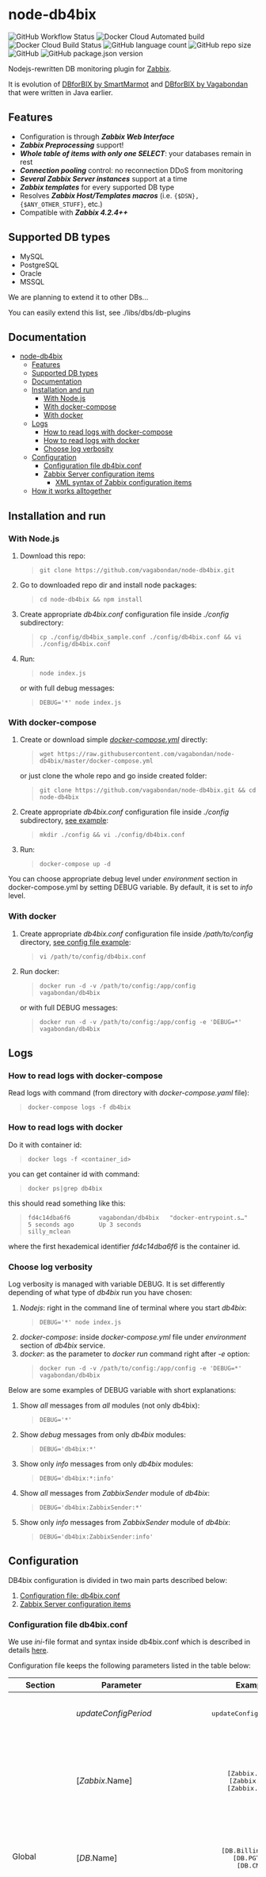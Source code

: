 # node-db4bix

![GitHub Workflow Status](https://img.shields.io/github/workflow/status/vagabondan/node-db4bix/Node%20CI?style=plastic)
![Docker Cloud Automated build](https://img.shields.io/docker/cloud/automated/vagabondan/db4bix?style=plastic)
![Docker Cloud Build Status](https://img.shields.io/docker/cloud/build/vagabondan/db4bix?style=plastic)
![GitHub language count](https://img.shields.io/github/languages/count/vagabondan/node-db4bix)
![GitHub repo size](https://img.shields.io/github/repo-size/vagabondan/node-db4bix)
![GitHub](https://img.shields.io/github/license/vagabondan/node-db4bix)
![GitHub package.json version](https://img.shields.io/github/package-json/v/vagabondan/node-db4bix)

Nodejs-rewritten DB monitoring plugin for [Zabbix](https://www.zabbix.com/).

It is evolution of [DBforBIX by SmartMarmot](https://github.com/smartmarmot/DBforBIX) and [DBforBIX by Vagabondan](https://github.com/vagabondan/DBforBIX) that were written in Java earlier.

## Features

- Configuration is through ***Zabbix Web Interface***
- ***Zabbix Preprocessing*** support!
- ***Whole table of items with only one SELECT***: your databases remain in rest
- ***Connection pooling*** control: no reconnection DDoS from monitoring
- ***Several Zabbix Server instances*** support at a time
- ***Zabbix templates*** for every supported DB type
- Resolves ***Zabbix Host/Templates macros*** (i.e. ``{$DSN}, {$ANY_OTHER_STUFF}``, etc.)
- Compatible with ***Zabbix 4.2.4++***

## Supported DB types

- MySQL
- PostgreSQL
- Oracle
- MSSQL

We are planning to extend it to other DBs...

You can easily extend this list, see ./libs/dbs/db-plugins

## Documentation

- [node-db4bix](#node-db4bix)
  - [Features](#features)
  - [Supported DB types](#supported-db-types)
  - [Documentation](#documentation)
  - [Installation and run](#installation-and-run)
    - [With Node.js](#with-nodejs)
    - [With docker-compose](#with-docker-compose)
    - [With docker](#with-docker)
  - [Logs](#logs)
    - [How to read logs with docker-compose](#how-to-read-logs-with-docker-compose)
    - [How to read logs with docker](#how-to-read-logs-with-docker)
    - [Choose log verbosity](#choose-log-verbosity)
  - [Configuration](#configuration)
    - [Configuration file db4bix.conf](#configuration-file-db4bixconf)
    - [Zabbix Server configuration items](#zabbix-server-configuration-items)
      - [XML syntax of Zabbix configuration items](#xml-syntax-of-zabbix-configuration-items)
  - [How it works alltogether](#how-it-works-alltogether)

## Installation and run

### With Node.js

1. Download this repo:
   >     git clone https://github.com/vagabondan/node-db4bix.git
2. Go to downloaded repo dir and install node packages:
   >     cd node-db4bix && npm install
3. Create appropriate *db4bix.conf* configuration file inside *./config* subdirectory:
   >     cp ./config/db4bix_sample.conf ./config/db4bix.conf && vi ./config/db4bix.conf
4. Run:
   >     node index.js
   or with full debug messages:
   >     DEBUG='*' node index.js

### With docker-compose

1. Create or download simple [*docker-compose.yml*](https://raw.githubusercontent.com/vagabondan/node-db4bix/master/docker-compose.yml) directly:
   >     wget https://raw.githubusercontent.com/vagabondan/node-db4bix/master/docker-compose.yml
   or just clone the whole repo and go inside created folder:
   >     git clone https://github.com/vagabondan/node-db4bix.git && cd node-db4bix
2. Create appropriate *db4bix.conf* configuration file inside *./config* subdirectory, [see example](https://github.com/vagabondan/node-db4bix/blob/64e62da009d3b2b09f2ca9fbbaee183974f9da2a/config/db4bix_sample.conf):
   >     mkdir ./config && vi ./config/db4bix.conf
3. Run:
   >     docker-compose up -d

You can choose appropriate debug level under *environment* section in docker-compose.yml by setting DEBUG variable. By default, it is set to *info* level.

### With docker

1. Create appropriate *db4bix.conf* configuration file inside */path/to/config* directory, [see config file example](https://github.com/vagabondan/node-db4bix/blob/64e62da009d3b2b09f2ca9fbbaee183974f9da2a/config/db4bix_sample.conf):
   >     vi /path/to/config/db4bix.conf
2. Run docker:
   >     docker run -d -v /path/to/config:/app/config vagabondan/db4bix
   or with full DEBUG messages:
   >     docker run -d -v /path/to/config:/app/config -e 'DEBUG=*' vagabondan/db4bix

## Logs

### How to read logs with docker-compose

Read logs with command (from directory with *docker-compose.yaml* file):
   >     docker-compose logs -f db4bix

### How to read logs with docker

Do it with container id:
   >     docker logs -f <container_id>
   you can get container id with command:
   >     docker ps|grep db4bix
   this should read something like this:
   >     fd4c14dba6f6        vagabondan/db4bix   "docker-entrypoint.s…"   5 seconds ago       Up 3 seconds                                 silly_mclean
   where the first hexademical identifier *fd4c14dba6f6* is the container id.

### Choose log verbosity

Log verbosity is managed with variable DEBUG.
It is set differently depending of what type of *db4bix* run you have chosen:

1. *Nodejs*: right in the command line of terminal where you start *db4bix*:
   >     DEBUG='*' node index.js
2. *docker-compose*: inside *docker-compose.yml* file under *environment* section of *db4bix* service.
3. *docker*: as the parameter to *docker run* command right after *-e* option:
   >     docker run -d -v /path/to/config:/app/config -e 'DEBUG=*' vagabondan/db4bix

Below are some examples of DEBUG variable with short explanations:

1. Show *all* messages from *all* modules (not only db4bix):
   >     DEBUG='*'
2. Show *debug* messages from only *db4bix* modules:
   >     DEBUG='db4bix:*'
3. Show only *info* messages from only *db4bix* modules:
   >     DEBUG='db4bix:*:info'
4. Show *all* messages from *ZabbixSender* module of *db4bix*:
   >     DEBUG='db4bix:ZabbixSender:*'
5. Show only *info* messages from *ZabbixSender* module of *db4bix*:
   >     DEBUG='db4bix:ZabbixSender:info'

## Configuration

DB4bix configuration is divided in two main parts described below:

1. [Configuration file: db4bix.conf](#configuration-file-db4bixconf)
2. [Zabbix Server configuration items](#zabbix-server-configuration-items)

### Configuration file db4bix.conf

We use *ini*-file format and syntax inside db4bix.conf which is described in details [here](https://www.npmjs.com/package/ini).

Configuration file keeps the following parameters listed in the table below:

<table >
<thead >
<tr >
<th >Section</th>
<th >Parameter</th>
<th align="center" >Example</th>
<th>Description</th>
</tr>
</thead>




<tbody>

<tr>
<td rowspan="4">Global</td>
<td><em>updateConfigPeriod</em></td>
<td align="center"><pre>updateConfigPeriod=30</pre></td>
<td>Time interval in seconds between consequent updating configuration from Zabbix Servers.</td>
</tr>

<tr>
<td>[<em>Zabbix</em>.Name]</td>
<td align="center"><pre>[Zabbix.Prod]<br> [Zabbix.Test]<br> [Zabbix.Srv01]</pre></td>
<td>Section name for Zabbix server instance connection parameters. You can specify any number of different Zabbix Servers and they will be served by DB4bix independently and simultaneously.</td>
</tr>

<tr>
<td>[<em>DB</em>.Name]</td>
<td align="center"><pre>[DB.BillingProd]<br> [DB.PGTest]<br> [DB.CMDB]</pre></td>
<td>Section name for Database instance connection parameters. You can specify any number of different databases.</td>
</tr>

<tr>
<td>[<em>Pool</em>.Name]</td>
<td align="center"><pre>[Pool.Common]<br> [Pool.OldDBs]<br> [Pool.TestDBs]</pre></td>
<td>Section name for DB connection Pool configuration parameters. You can specify any number of different Pools. Pool names are then referenced in DB sections in <em>pool</em> parameters. Pools manage network connections from DB4bix to DB instances.</td>
</tr>



<tr>
<td colspan="4" align="center">[<strong>Zabbix</strong>.<em>Name</em>] section</td>
</tr>
<tr>
<td rowspan="8">[Zabbix.<em>Name</em>]</td>
<td><em>host</em></td>
<td align="center"><pre>host=zbxsrv01.yourdomain<br>host=192.168.2.1</pre></td>
<td>FQDN or IP address of Zabbix server instance, described in current Zabbix section</td>
</tr>
<tr>
<td><em>port</em></td>
<td align="center"><pre>port=10051</pre></td>

<td>Zabbix Server port</td>
</tr>
<tr>
<td><em>proxyName</em></td>
<td align="center"><pre>proxyName=DB4bix.01</pre></td>

<td>Name of Zabbix Proxy that should be defined at current Zabbix Server instance to allow DB4bix communicate with Zabbix Server. Proxy mode should be set to <em><strong>Active</strong></em>.</td>
</tr>
<tr>
<td><em>timeoutMillis</em></td>
<td align="center"><pre>timeoutMillis=10000</pre></td>

<td>Network timeout for Db4bix to wait response from Zabbix Server</td>
</tr>
<tr>
<td><em>sendDataPeriod</em></td>
<td align="center"><pre>sendDataPeriod=61</pre></td>

<td>Time interval between consequent data sending actions to Zabbix Server. DB4bix keeps metrics from databases in local buffer and send bulk requests to Zabbix Server trappers with frequency configured with this parameter.</td>
</tr>
<tr>
<td><em>configSuffix</em></td>
<td align="center"><pre>configSuffix=DB4bix.config</pre></td>

<td>Zabbix Server item keys suffix where users expect to define DB4bix configuration on Zabbix Server Frontend side. This configuration should define SQL selects with some metadata for DB4bix to understand where it should put the resuts. See below section <a href="#zabbix-server-configuration-items">Zabbix Server configuration items</a> for details.</td>
</tr>
<tr>
<td><em>version</em></td>
<td align="center"><pre>version=4.2.4</pre></td>

<td>Zabbix Server version for DB4bix to choose the right Zabbix internal protocol to communicate with Zabbix Server. For now only 4.2.4 and higher versions are supported. We haven't tested it with lower versions yet.</td>
</tr>
<tr>
<td><em>dbs[]</em></td>
<td align="center"><pre>dbs[] = DB01 <br>dbs[] = DB02 <br>dbs[] = DB03 <br>etc</pre></td>

<td>List of databases names allowed to monitor with current Zabbix Server instance. Syntax expects user to add to list one DB per row, so you might have to define several rows with <em>dbs[]</em> inside one Zabbix Server section</td>
</tr>




<td colspan="4" align="center">[<strong>DB</strong>.<em>Name</em>] section</td>
</tr>

<tr>
<td rowspan="8">[DB.<em>Name</em>]</td>
<td><em>type</em></td>
<td align="center"><pre>type=mssql<br>type=postgres<br>type=oracle<br>type=mysql</pre></td>
<td>Defines which client driver will be used to establish connections to DB instance. There are slight differences in parameters for different DB types.</td>
</tr>

<tr>
<td><em>instance</em></td>
<td align="center"><pre>instance=BillingDB</pre></td>
<td>DB instance name or SID for Oracle DB type. You should know that information from database administrators.</td>
</tr>

<tr>
<td><em>host</em></td>
<td align="center"><pre>host=billingdb.yourdomain<br>host=172.16.15.5</pre></td>
<td>FQDN or IP address of a host of your DBMS.</td>
</tr>

<tr>
<td><em>port</em></td>
<td align="center"><pre>port=5432</pre></td>
<td>Port for connection establish with your DBMS. If null or empty, default will be used for this type of DB.</td>
</tr>

<tr>
<td><em>user</em></td>
<td align="center"><pre>user=thom</pre></td>
<td>Username/schemaname for your DB.</td>
</tr>

<tr>
<td><em>password</em></td>
<td align="center"><pre>password=your.supersecret.password</pre></td>
<td>Password for user for your DB. Yes, keep open passwords in plain text is not very good idea. We will be glad to see more reasonable proposals or even PRs ;-)</td>
</tr>

<tr>
<td><em>pool</em></td>
<td align="center"><pre>pool=Common</pre></td>
<td>Pool name which settings will be used to manage network connections from Db4bix to current DB.</td>
</tr>

<tr>
<td><em>connectString</em></td>
<td align="center"><pre>connectString=<br>(DESCRIPTION=(ADDRESS=(PROTOCOL=TCP)<br>(HOST=mymachine.example.com)(PORT=1521))<br>(CONNECT_DATA=(SERVER=DEDICATED)<br>(SERVICE_NAME=orcl)))</pre></td>
<td>[ORACLE only]: Connection string used to connect to Oracle DBs. Possible formats are described <a href="https://oracle.github.io/node-oracledb/doc/api.html#-142-connection-strings">here</a>.</td>
</tr>



<td colspan="4" align="center">[<strong>Pool</strong>.<em>Name</em>] section</td>
</tr>

<tr>
<td rowspan="8">[Pool.<em>Name</em>]</td>
<td><em>max</em></td>
<td align="center"><pre>max=10</pre></td>
<td>Maximum number of concurrent connections that DB4bix can establish to each DB referencing this Pool.</td>
</tr>

<tr>
<td><em>min</em></td>
<td align="center"><pre>min=0</pre></td>
<td>Minimum number of concurrent connections that DB4bix will keep open even if no activity with DB is planning.</td>
</tr>

<tr>
<td><em>idleTimeoutMillis</em></td>
<td align="center"><pre>idleTimeoutMillis=30000</pre></td>
<td>Timeout in millisecconds after which DB4bix starts to terminate unused connections. Specific behaviour is defined by DB client library.</td>
</tr>

<tr>
<td><em>connectionTimeoutMillis</em></td>
<td align="center"><pre>connectionTimeoutMillis=30000</pre></td>
<td>Timeout in millisecconds after which DB4bix reports unsuccessful connection attempt to DB. Specific behaviour is defined by DB client library.</td>
</tr>

<tr>
<td><em>keepAliveSec</em></td>
<td align="center"><pre>keepAliveSec=60</pre></td>
<td>Period in seconds for sending keepalive request from DB4bix to DB. Some databases requires keepalive checks from clients.</td>
</tr>

</tbody>
</table>

### Zabbix Server configuration items

Being connected to Zabbix Server DB4bix requests all configuration for its Zabbix Proxy name (it performs this action periodically according to parameter *updateConfigPeriod* defined at *Global* section of local DB4bix config file).
It scans enabled hosts items for item keys ending with *DB4bix.config* (or what you have defined in *configSuffix* parameter under Zabbix section in local db4bix config file). You can specify any other config suffix in local DB4bix config at will, but important is to keep in mind that this suffix should uniquely identify items where DB4bix will search its configuration.

This Zabbix item keys (we will name it *configuration item key*) should also have 2 parameters and look like this:
>     .*DB4bix.config[someid,DBName]
where
*someid* - some your identifier (whatever you want),
*DBName* - DB name which should be present in local configuration file in *dbs[]* parameter under Zabbix section. It also may be a macro (we often use {$DSN} macro in our templates), then its value should be defined in host or template macros. Db4bix will resolve it prior to look for corresponding DB name at local config file.

Configuration items, i.e. those having item keys with .*DB4bix.config  suffix should be of type **Database monitor** and contain DB4bix-like XML configuration in ***SQL query field***, e.g.:

1. MySQL example where simple request returns result to single item key *mysql.DB4bix.config[version,MySQL01]*:
  >     <parms type="mysql" prefix="mysql.">
  >       <server>
  >         <query time="600" item="DB4bix.config[version,MySQL01]">SHOW VARIABLES LIKE "version"</query>
  >       </server>
  >     </parms>
2. Another example for Oracle DB of ***Zabbix discovery*** item with item key:
  >     oracle.discovery.DB4bix.config[instanceid,{$DSN]
It returns several results in one bulk request and has Zabbix host macro {$DSN} which value is defined at host macros with DB name of one of the databases defined at local DB4bix config file:
  >     <parms type="oracle" prefix="oracle.">
  >     <server>
  >     <discovery time="120" item="discovery.DB4bix.config[instanceid,{$DSN}]" names="INST_ID">select inst_id from gv$instance</discovery>
  >     <query time="60" item="stats[%1,%2]">SELECT inst_id, REPLACE(name,' ','_'), value FROM gv$sysstat WHERE name IN ('user I/O wait time','physical read total bytes','physical write total bytes','lob reads','lob writes','db block changes','db block gets','consistent gets','physical reads')</query>
  >     </server>
  >     </parms>
3. Many other examples you can find at Zabbix templates provided with this repo in *./templates* subdirectory.

You can place in SQL field of DBforBix config item full XML config with root element - parms. You can make it as complex as you wish. DB4bix creates as many async code flows as needed to serve all config items and avoid mutual influence of different config items.

Final step you should do is to create *items-receivers of data*. We recommend to use type *trappers* for them but this is not necessary.

For second example above you should create item prototypes with keys, e.g.:
>     oracle.stats[{#INST_ID},user_I/O_wait_time] 
>     oracle.stats[{#INST_ID}physical_read_total_bytes] 
>     ...
>     oracle.stats[{#INST_ID},physical_write_requests_optimized]

#### XML syntax of Zabbix configuration items

Two examples of XML syntax you've already seen [earlier](#xml-syntax-of-zabbix-configuration-items).
Below is the table with all possible elements and attributes of XML configuration items.

<table style='table-layout:auto;width:100%;'>
<thead >
<tr >
<th >Element</th>
<th >Attribute</th>
<th align="center">Examples</th>
<th>Description</th>
</tr>
</thead>

<tbody>

<tr>
<td rowspan="2"><em>parms</em></td>
<td><em>type</em></td>
<td align="center" rowspan="2">
<pre>
&lt;parms type="mysql" prefix="mysql."&gt;...&lt;/parms&gt;
&lt;parms prefix="mysql."&gt;...&lt;/parms&gt;
&lt;parms prefix="oracle."&gt;...&lt;/parms&gt;
&lt;parms prefix="whateveryouwant."&gt;...&lt;/parms&gt;
&lt;parms prefix=""&gt;...&lt;/parms&gt;
</pre>
</td>
<td>(Deprecated) Used in previous versions of DB4bix. Left for backward compatibility only and can be omitted.</td>
</tr>

<tr>
<td><em>prefix</em></td>
<td>You can define prefix which will be used as prefix for item keys where Db4bix will return results to. Or you can leave it empty as in last example.</td>
</tr>

<tr>
<td><em>server</em></td>
<td><em>type</em></td>
<td align="center">
<pre>
&lt;parms prefix=""&gt;
<strong>&lt;server&gt;</strong>
...
<strong>&lt;/server&gt;</strong>
&lt;/parms&gt;
</pre>
</td>
<td>Used in previous versions of DB4bix. Left for backward compatibility only. Should be present.</td>
</tr>

<tr>
<td rowspan="4"><em>query</em><br>
or<br>
<em>multiquery</em>
</td>
<td><em>time</em></td>
<td align="left" rowspan="4">
<pre>
&lt;parms prefix="mysql."&gt;&lt;server&gt;<br>

<strong>&lt;query time="60" item="</strong>one<strong>"&gt;</strong><br>select 1<br><strong>&lt;/query&gt;</strong>

<strong>&lt;multiquery time="60" item="</strong>anotherone<strong>"&gt;</strong><br>select 1<br><strong>&lt;/multiquery&gt;</strong>

<strong>&lt;query time="120" item="</strong>oneorzero<strong>" nodata="0"&gt;</strong><br>select 1<br><strong>&lt;/query&gt;</strong>

<strong>&lt;query time="60" item="</strong>one|two|three<strong>"&gt;</strong><br>select 1, 2, 3<br><strong>&lt;/query&gt;</strong>

<strong>&lt;query time="60" item="</strong>sameone|sametwo|samethree<strong>" type="column"&gt;</strong><br>select 1, 2, 3<br><strong>&lt;/query&gt;</strong>

<strong>&lt;query time="60" items="</strong>var1|var2<strong>" type="list"&gt;</strong><br>show variables<br><strong>&lt;/query&gt;</strong>

<strong>&lt;query time="60" items="</strong>variable[<strong>%1</strong>]<strong>" type="column"&gt;</strong><br>show variables<br><strong>&lt;/query&gt;</strong>

<strong>
&lt;query time="60" item="</strong>somekey[<strong>%1,%2</strong>]<strong>"&gt;</strong><br>SELECT inst_id, REPLACE(name,' ','_'), value <br>FROM stat_table <br>WHERE name IN ('user I/O wait time',<br>'physical read total bytes','physical write total bytes',<br>'consistent gets','physical reads')<br><strong>&lt;/query&gt;
</strong>

&lt;/server&gt;&lt;/parms&gt;
</pre>
</td>
<td>Time interval in seconds between consequent requests to DB with this query.</td>
</tr>

<tr>
<td><em>item</em><br>or<br><em>items</em></td>
<td>
<em>item</em> or <em>items</em> - are absolutely identical synonyms of attribute that holds Zabbix Item key or list of item keys separated with "|" (vertical line) where DB4bix should return results to.
Final Zabbix item key will be constructed using <em>prefix</em> attribute value from <em>parms</em> element. So for attribute <em>item</em> with value <em>"one|two|three"</em> DB4bix will be looking for Zabbix items with keys <em>mysql.one, mysql.two and mysql.three</em> to return values to them. The mentioned above item keys should be presented on the <strong>same Zabbix Host where current configuration item resides</strong>.
<br>There is some extention to this syntax: one can use placeholders (%1, %2, %3, ...) to construct item keys from data returned by query, e.g.
item="somekey[%1,%2]" - means that DB4bix should construct item keys getting values from first column for <em>%1</em> placeholder and from second column for <em>%2</em> placeholder from query resut and use last column as the value for this item keys.
If a query returns multiple rows then DB4bix constructs item keys by substituting placeholders per each row and as many times as many rows returned by the query.
<br>Most efficient queries come up when one combines placeholders and list syntax, e.g.
item="somekey1[%1,%2]|somekey2[%1,%2]|somekey3[%1,%2]|somekey4[%1,%2]" - this means that query may return any number of rows with 2 (placeholders) + 4 (values for 4 keys) = 7 columns per each row. Suppose query returns 100 rows, so one can get values for 4 (keys) * 100 (rows) = <strong>400 (items) with only one request to database!</strong> The whole tables are inserted to Zabbix per single query to database!
</td>
</tr>

<tr>
<td><em>type</em></td>
<td><em>column</em> (default)  or <em>list</em> - parse type of returning results when several item values from returned from single query/multiquery.<br>
Type <em>column</em> means that item values are returned in columns and they will be matched to their keys from the last column to the first column, i.e. last column corresponds to the last item key in <em>item</em> attribute, previous column corresponds to the previous item key and so on. If the number of columns is less than the number of item keys, the remaining item keys are ignored and vice versa.
Type <em>list</em> means, that query returns multiple rows with two columns where the first column corresponds to the key and the second column corresponds to the value, i.e. query returns <em>list</em> of key-value pairs. So <em>query</em> element in this case behaves like filter: only keys that matches to item keys in <em>item</em> attribute will be returned.</td>
</tr>

<tr>
<td><em>nodata</em></td>
<td>(Optional) What DB4bix should return if no data will be returned by query.</td>
</tr>

<tr>
<td rowspan="3"><em>discovery</em>
</td>
<td><em>names</em></td>
<td align="left" rowspan="3">
<pre>
&lt;parms prefix="oracle."&gt;&lt;server&gt;
<strong>
&lt;discovery <br>time="</strong>120<strong>" <br>item="</strong>discovery.<strong>DB4bix.config[</strong>instanceid<strong>,{$DSN}]" <br>names="INST_ID"&gt;</strong><br>select inst_id from gv$instance<br><strong>&lt;/discovery&gt;</strong><br>
&lt;query time="60" item="stats[%1,%2]"&gt;<br>SELECT inst_id, REPLACE(name,' ','_'), value <br>FROM gv$sysstat <br>WHERE name IN ('user I/O wait time','physical read total bytes',<br>'physical write total bytes','lob reads','lob writes',<br>'db block changes','db block gets','consistent gets',<br>'physical reads')<br>&lt;/query&gt;<br>
&lt;/server&gt;&lt;/parms&gt;
</pre>
</td>
<td>
Discovery elements behaves almost same as query but with major difference: it should return to Zabbix Server JSON LLD (Low Level Discovery) structure. This structure contains information about all possibles values of so called [Zabbix LLD Macros](https://www.zabbix.com/documentation/4.4/manual/config/macros/lld_macros). DB4bix constructs this structures for you, but you should identify list of such LLD Macros in attribute <em>names</em>.
You can use "|" (vertical line) symbol to construct list of LLD macros but remember that <strong>the number of columns returned by the query should correspond to the number of LLD macros</strong>. Number of rows is not limited but each row should contain unique combination of macros values or Zabbix will report "duplication" error to you.
Another constraint: LLD macros names should be in upper case and may contain only letters and underscore symbols.<br>
Please note, <strong>it is very convenient to use discovery items as configuration items for DB4bix!</strong> Do not forget to choose Zabbix item type as "Database monitor", because only this type contains "params" field in its userform, where you can type and edit DB4bix configuration.
</td>
</tr>

<tr>
<td><em>item</em></td>
<td>Should contain item key for discovery item. As you can see from example you are allowed to use [Zabbix User Macros](https://www.zabbix.com/documentation/4.4/manual/config/macros/usermacros) in item keys. They will be substituted by DB4bix prior to return values to Zabbix.</td>
</tr>

<tr>
<td><em>time</em></td>
<td>Same as for <em>query</em> elements, see above.</td>
</tr>

</tbody>
</table>



## How it works alltogether

Local file config (*db4bix.conf*) defines which Zabbix Servers DB4bix may connect to. Also it defines how DB4bix may connect to databases which it can monitor.
DB4bix connects to Zabbix Server like an ordinary Zabbix Proxy. 
Of course for it may be possible, corresponding Zabbix Proxy name should be defined at Zabbix Server and DB4bix should know this name too. This is the reason why you have to define *proxyName* parameter inside [*Zabbix*.Name] section of *db4bix.conf*.

**TBD**
